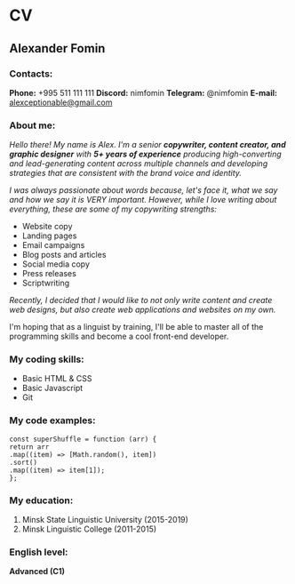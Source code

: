 # CV

## Alexander Fomin

### Contacts:

**Phone:** +995 511 111 111
**Discord:** nimfomin
**Telegram:** @nimfomin
**E-mail:** alexceptionable@gmail.com

### About me:

_Hello there! My name is Alex. I'm a senior **copywriter, content creator, and graphic designer** with **5+ years of experience** producing high-converting and lead-generating content across multiple channels and developing strategies that are consistent with the brand voice and identity._

_I was always passionate about words because, let's face it, what we say and how we say it is VERY important. However, while I love writing about everything, these are some of my copywriting strengths:_

- Website copy
- Landing pages
- Email campaigns
- Blog posts and articles
- Social media copy
- Press releases
- Scriptwriting

_Recently, I decided that I would like to not only write content and create web designs, but also create web applications and websites on my own._

I'm hoping that as a linguist by training, I'll be able to master all of the programming skills and become a cool front-end developer.

### My coding skills:

- Basic HTML & CSS
- Basic Javascript
- Git

### My code examples:

```
const superShuffle = function (arr) {
return arr
.map((item) => [Math.random(), item])
.sort()
.map((item) => item[1]);
};
```

### My education:

1. Minsk State Linguistic University (2015-2019)
2. Minsk Linguistic College (2011-2015)

### English level:

**Advanced (C1)**
